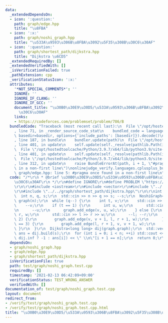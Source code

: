 ```yaml
---
data:
  _extendedDependsOn:
  - icon: ':question:'
    path: graph/edge.hpp
    title: "\u8FBA"
  - icon: ':x:'
    path: graph/noshi_graph.hpp
    title: "\u533A\u9593\u306B\u8FBA\u3092\u5F35\u308B\u30C6\u30AF"
  - icon: ':question:'
    path: graph/shortest_path/dijkstra.hpp
    title: "Dijkstra \u6CD5"
  _extendedRequiredBy: []
  _extendedVerifiedWith: []
  _isVerificationFailed: true
  _pathExtension: cpp
  _verificationStatusIcon: ':x:'
  attributes:
    '*NOT_SPECIAL_COMMENTS*': ''
    IGNORE: ''
    IGNORE_IF_CLANG: ''
    IGNORE_IF_GCC: ''
    document_title: "\u30B0\u30E9\u30D5/\u533A\u9593\u306B\u8FBA\u3092\u5F35\u308B\
      \u30C6\u30AF"
    links:
    - https://codeforces.com/problemset/problem/786/B
  bundledCode: "Traceback (most recent call last):\n  File \"/opt/hostedtoolcache/Python/3.9.7/x64/lib/python3.9/site-packages/onlinejudge_verify/documentation/build.py\"\
    , line 71, in _render_source_code_stat\n    bundled_code = language.bundle(stat.path,\
    \ basedir=basedir, options={'include_paths': [basedir]}).decode()\n  File \"/opt/hostedtoolcache/Python/3.9.7/x64/lib/python3.9/site-packages/onlinejudge_verify/languages/cplusplus.py\"\
    , line 187, in bundle\n    bundler.update(path)\n  File \"/opt/hostedtoolcache/Python/3.9.7/x64/lib/python3.9/site-packages/onlinejudge_verify/languages/cplusplus_bundle.py\"\
    , line 401, in update\n    self.update(self._resolve(pathlib.Path(included), included_from=path))\n\
    \  File \"/opt/hostedtoolcache/Python/3.9.7/x64/lib/python3.9/site-packages/onlinejudge_verify/languages/cplusplus_bundle.py\"\
    , line 401, in update\n    self.update(self._resolve(pathlib.Path(included), included_from=path))\n\
    \  File \"/opt/hostedtoolcache/Python/3.9.7/x64/lib/python3.9/site-packages/onlinejudge_verify/languages/cplusplus_bundle.py\"\
    , line 312, in update\n    raise BundleErrorAt(path, i + 1, \"#pragma once found\
    \ in a non-first line\")\nonlinejudge_verify.languages.cplusplus_bundle.BundleErrorAt:\
    \ graph/edge.hpp: line 5: #pragma once found in a non-first line\n"
  code: "/*\r\n * @brief \u30B0\u30E9\u30D5/\u533A\u9593\u306B\u8FBA\u3092\u5F35\u308B\
    \u30C6\u30AF\r\n */\r\n#define IGNORE\r\n#define PROBLEM \"https://codeforces.com/problemset/problem/786/B\"\
    \r\n\r\n#include <iostream>\r\n#include <vector>\r\n#include \"../../graph/noshi_graph.hpp\"\
    \r\n#include \"../../graph/shortest_path/dijkstra.hpp\"\r\n\r\nint main() {\r\n\
    \  int n, q, s;\r\n  std::cin >> n >> q >> s; --s;\r\n  NoshiGraph<long long>\
    \ graph(n);\r\n  while (q--) {\r\n    int t, v;\r\n    std::cin >> t >> v;\r\n\
    \    --v;\r\n    if (t == 1) {\r\n      int u, w;\r\n      std::cin >> u >> w;\r\
    \n      --u;\r\n      graph.add_edge(v, u, w);\r\n    } else {\r\n      int l,\
    \ r, w;\r\n      std::cin >> l >> r >> w;\r\n      --l; --r;\r\n      if (t ==\
    \ 2) {\r\n        graph.add_edge(v, v + 1, l, r + 1, w);\r\n      } else if (t\
    \ == 3) {\r\n        graph.add_edge(l, r + 1, v, v + 1, w);\r\n      }\r\n   \
    \ }\r\n  }\r\n  Dijkstra<long long> dij(graph.graph);\r\n  std::vector<long long>\
    \ ans = dij.build(s);\r\n  for (int i = 0; i < n; ++i) std::cout << (ans[i] ==\
    \ dij.inf ? -1 : ans[i]) << \" \\n\"[i + 1 == n];\r\n  return 0;\r\n}\r\n"
  dependsOn:
  - graph/noshi_graph.hpp
  - graph/edge.hpp
  - graph/shortest_path/dijkstra.hpp
  isVerificationFile: true
  path: test/graph/noshi_graph.test.cpp
  requiredBy: []
  timestamp: '2021-02-13 06:42:09+09:00'
  verificationStatus: TEST_WRONG_ANSWER
  verifiedWith: []
documentation_of: test/graph/noshi_graph.test.cpp
layout: document
redirect_from:
- /verify/test/graph/noshi_graph.test.cpp
- /verify/test/graph/noshi_graph.test.cpp.html
title: "\u30B0\u30E9\u30D5/\u533A\u9593\u306B\u8FBA\u3092\u5F35\u308B\u30C6\u30AF"
---
```

